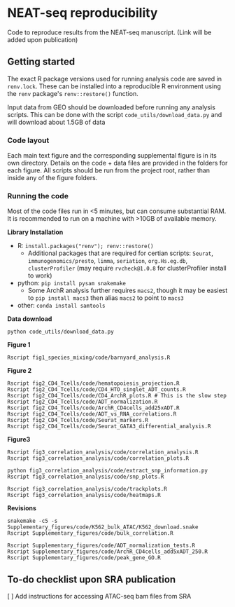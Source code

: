 # NEAT-seq reproducibility
Code to reproduce results from the NEAT-seq manuscript. (Link will be added upon publication)

## Getting started
The exact R package versions used for running analysis code are saved in `renv.lock`. These can be 
installed into a reproducible R environment using the `renv` package's `renv::restore()` function.

Input data from GEO should be downloaded before running any analysis scripts. This can be done
with the script `code_utils/download_data.py` and will download about 1.5GB of data

### Code layout
Each main text figure and the corresponding supplemental figure is in its own directory. Details on the code + data files are provided in the folders for each figure. All scripts should be run from the project root, rather than inside any of the figure folders.

### Running the code
Most of the code files run in <5 minutes, but can consume substantial RAM. It is recommended to run on a machine with >10GB of available memory.

**Library Installation**
- R: `install.packages("renv"); renv::restore()`
    - Additional packages that are required for certian scripts:
      `Seurat`, `immunogenomics/presto`, `limma`, `seriation`, `org.Hs.eg.db`, `clusterProfiler` (may require `rvcheck@1.0.8` for clusterProfiler install to work)
- python: `pip install pysam snakemake`
    - Some ArchR analysis further requires `macs2`, though it may be easiest
      to `pip install macs3` then alias `macs2` to point to `macs3`
- other: `conda install samtools`


**Data download**
```shell
python code_utils/download_data.py
```

**Figure 1**
```shell
Rscript fig1_species_mixing/code/barnyard_analysis.R
```
**Figure 2**
```shell
Rscript fig2_CD4_Tcells/code/hematopoiesis_projection.R
Rscript fig2_CD4_Tcells/code/CD4_HTO_singlet_ADT_counts.R
Rscript fig2_CD4_Tcells/code/CD4_ArchR_plots.R # This is the slow step
Rscript fig2_CD4_Tcells/code/ADT_normalization.R
Rscript fig2_CD4_Tcells/code/ArchR_CD4cells_add25xADT.R
Rscript fig2_CD4_Tcells/code/ADT_vs_RNA_correlations.R
Rscript fig2_CD4_Tcells/code/Seurat_markers.R
Rscript fig2_CD4_Tcells/code/Seurat_GATA3_differential_analysis.R
```
**Figure3**
```shell
Rscript fig3_correlation_analysis/code/correlation_analysis.R
Rscript fig3_correlation_analysis/code/correlation_plots.R

python fig3_correlation_analysis/code/extract_snp_information.py
Rscript fig3_correlation_analysis/code/snp_plots.R

Rscript fig3_correlation_analysis/code/trackplots.R
Rscript fig3_correlation_analysis/code/heatmaps.R
```

**Revisions**
```shell
snakemake -c5 -s Supplementary_figures/code/K562_bulk_ATAC/K562_download.snake
Rscript Supplementary_figures/code/bulk_correlation.R

Rscript Supplementary_figures/code/ADT_normalization_tests.R
Rscript Supplementary_figures/code/ArchR_CD4cells_add5xADT_250.R
Rscript Supplementary_figures/code/peak_gene_GO.R
```

## To-do checklist upon SRA publication
[ ] Add instructions for accessing ATAC-seq bam files from SRA 
